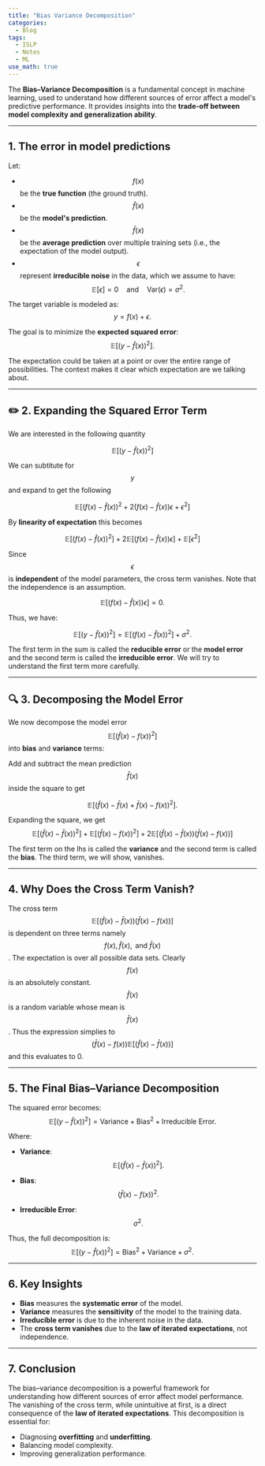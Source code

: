 ```yaml
---
title: "Bias Variance Decomposition"
categories:
  - Blog
tags:
  - ISLP
  - Notes
  - ML
use_math: true
---
```



The **Bias–Variance Decomposition** is a fundamental concept in machine learning, used to understand how different sources of error affect a model's predictive performance. It provides insights into the **trade-off between model complexity and generalization ability**.

---

##  **1. The error in model predictions**

Let:
-  $$f(x)$$  be the **true function** (the ground truth).  
- $$ \hat{f}(x) $$ be the **model's prediction**.  
- $$ \bar{f}(x) $$ be the **average prediction** over multiple training sets (i.e., the expectation of the model output).  
- $$ \epsilon $$ represent **irreducible noise** in the data, which we assume to have:
$$
\mathbb{E}[\epsilon] = 0 \quad \text{and} \quad \text{Var}(\epsilon) = \sigma^2.
$$

The target variable is modeled as:
$$
y = f(x) + \epsilon.
$$

The goal is to minimize the **expected squared error**:
$$
\mathbb{E}[(y - \hat{f}(x))^2].
$$ 

The expectation could be taken at a point or over the entire range of possibilities. The context makes it clear which expectation are we talking about.


---

## ✏️ **2. Expanding the Squared Error Term**

 We are interested in the following quantity
 
$$
\mathbb{E}[(y - \hat{f}(x))^2]
$$

We can subtitute for $$y$$ and expand to get the following

$$
 \mathbb{E}[(f(x) - \hat{f}(x))^2 + 2(f(x) - \hat{f}(x))\epsilon + \epsilon^2]
$$

By  **linearity of expectation** this becomes

$$
 \mathbb{E}[(f(x) - \hat{f}(x))^2] + 2\mathbb{E}[(f(x) - \hat{f}(x))\epsilon] + \mathbb{E}[\epsilon^2]
$$

Since $$ \epsilon $$ is **independent** of the model parameters, the cross term vanishes. Note that the independence is an assumption.

$$
\mathbb{E}[(f(x) - \hat{f}(x))\epsilon] = 0.
$$

Thus, we have:


$$
\mathbb{E}[(y - \hat{f}(x))^2] = \mathbb{E}[(f(x) - \hat{f}(x))^2] + \sigma^2.$$

The first term in the sum is called the **reducible error** or the **model error** and the second term is called the **irreducible error**. We will try to understand the first term more carefully.



---

## 🔍 **3. Decomposing the Model Error**

We now decompose the model error $$
\mathbb{E}[(\hat{f}(x) - f(x))^2]
$$ into **bias** and **variance** terms:

Add and subtract the mean prediction $$ \bar{f}(x) $$ inside the square to get

$$
 \mathbb{E}[(\hat{f}(x) - \bar{f}(x) + \bar{f}(x) - f(x))^2].
$$

Expanding  the square, we get
$$
 \mathbb{E}[(\hat{f}(x) - \bar{f}(x))^2] + \mathbb{E}[(\bar{f}(x) - f(x))^2] + 2\mathbb{E}[(\hat{f}(x) - \bar{f}(x))(\bar{f}(x) - f(x))]$$

 The first term on the lhs is called the **variance** and the second term is called the **bias**. The third term, we will show, vanishes.


---


## **4. Why Does the Cross Term Vanish?**

The cross term $$\mathbb{E}[(\hat{f}(x) - \bar{f}(x))(\bar{f}(x) - f(x))]$$ is dependent on three terms namely $$ f(x), \hat{f}(x),\textrm{ and } \bar{f}(x) $$. The expectation is over all possible data sets.  Clearly $$ f(x)$$ is an absolutely constant. $$\hat{f}(x)$$ is a random variable whose mean is $$\bar{f}(x)$$. Thus the expression simplies to $$(\bar{f}(x) - f(x))\mathbb{E}[(\hat{f}(x) - \bar{f}(x))]$$ and this evaluates to 0.




---

##  **5. The Final Bias–Variance Decomposition**

The squared error becomes:
$$
\mathbb{E}[(y - \hat{f}(x))^2] = \text{Variance} + \text{Bias}^2 + \text{Irreducible Error}.
$$

Where:
- **Variance**:
$$
\mathbb{E}[(\hat{f}(x) - \bar{f}(x))^2].
$$

- **Bias**:
$$
(\bar{f}(x) - f(x))^2.
$$

- **Irreducible Error**:
$$
\sigma^2.
$$

Thus, the full decomposition is:
$$
\mathbb{E}[(y - \hat{f}(x))^2] = \text{Bias}^2 + \text{Variance} + \sigma^2.
$$

---

##  **6. Key Insights**

- **Bias** measures the **systematic error** of the model.  
- **Variance** measures the **sensitivity** of the model to the training data.  
- **Irreducible error** is due to the inherent noise in the data.  
- The **cross term vanishes** due to the **law of iterated expectations**, not independence.

---

##  **7. Conclusion**

The bias–variance decomposition is a powerful framework for understanding how different sources of error affect model performance. The vanishing of the cross term, while unintuitive at first, is a direct consequence of the **law of iterated expectations**. This decomposition is essential for:
- Diagnosing **overfitting** and **underfitting**.  
- Balancing model complexity.  
- Improving generalization performance.


